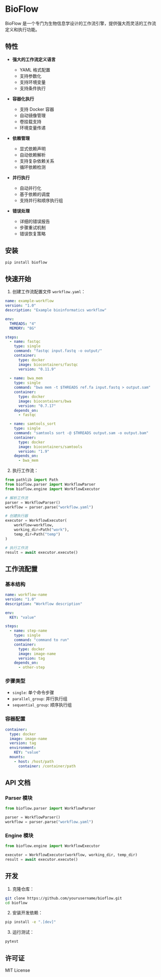 # BioFlow

BioFlow 是一个专门为生物信息学设计的工作流引擎，提供强大而灵活的工作流定义和执行功能。

## 特性

- **强大的工作流定义语言**
  - YAML 格式配置
  - 支持参数化
  - 支持环境变量
  - 支持条件执行

- **容器化执行**
  - 支持 Docker 容器
  - 自动镜像管理
  - 卷挂载支持
  - 环境变量传递

- **依赖管理**
  - 显式依赖声明
  - 自动依赖解析
  - 支持复杂依赖关系
  - 循环依赖检测

- **并行执行**
  - 自动并行化
  - 基于依赖的调度
  - 支持并行和顺序执行组

- **错误处理**
  - 详细的错误报告
  - 步骤重试机制
  - 错误恢复策略

## 安装

```bash
pip install bioflow
```

## 快速开始

1. 创建工作流配置文件 `workflow.yaml`：

```yaml
name: example-workflow
version: "1.0"
description: "Example bioinformatics workflow"

env:
  THREADS: "4"
  MEMORY: "8G"

steps:
  - name: fastqc
    type: single
    command: "fastqc input.fastq -o output/"
    container:
      type: docker
      image: biocontainers/fastqc
      version: "0.11.9"
    
  - name: bwa_mem
    type: single
    command: "bwa mem -t $THREADS ref.fa input.fastq > output.sam"
    container:
      type: docker
      image: biocontainers/bwa
      version: "0.7.17"
    depends_on:
      - fastqc

  - name: samtools_sort
    type: single
    command: "samtools sort -@ $THREADS output.sam -o output.bam"
    container:
      type: docker
      image: biocontainers/samtools
      version: "1.9"
    depends_on:
      - bwa_mem
```

2. 执行工作流：

```python
from pathlib import Path
from bioflow.parser import WorkflowParser
from bioflow.engine import WorkflowExecutor

# 解析工作流
parser = WorkflowParser()
workflow = parser.parse("workflow.yaml")

# 创建执行器
executor = WorkflowExecutor(
    workflow=workflow,
    working_dir=Path("work"),
    temp_dir=Path("temp")
)

# 执行工作流
result = await executor.execute()
```

## 工作流配置

### 基本结构

```yaml
name: workflow-name
version: "1.0"
description: "Workflow description"

env:
  KEY: "value"

steps:
  - name: step-name
    type: single
    command: "command to run"
    container:
      type: docker
      image: image-name
      version: tag
    depends_on:
      - other-step
```

### 步骤类型

- `single`: 单个命令步骤
- `parallel_group`: 并行执行组
- `sequential_group`: 顺序执行组

### 容器配置

```yaml
container:
  type: docker
  image: image-name
  version: tag
  environment:
    KEY: "value"
  mounts:
    - host: /host/path
      container: /container/path
```

## API 文档

### Parser 模块

```python
from bioflow.parser import WorkflowParser

parser = WorkflowParser()
workflow = parser.parse("workflow.yaml")
```

### Engine 模块

```python
from bioflow.engine import WorkflowExecutor

executor = WorkflowExecutor(workflow, working_dir, temp_dir)
result = await executor.execute()
```

## 开发

1. 克隆仓库：
```bash
git clone https://github.com/yourusername/bioflow.git
cd bioflow
```

2. 安装开发依赖：
```bash
pip install -e ".[dev]"
```

3. 运行测试：
```bash
pytest
```

## 许可证

MIT License 